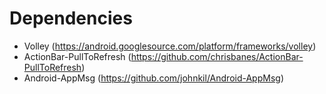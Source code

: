 Dependencies
=====================
* Volley (https://android.googlesource.com/platform/frameworks/volley)
* ActionBar-PullToRefresh (https://github.com/chrisbanes/ActionBar-PullToRefresh)
* Android-AppMsg (https://github.com/johnkil/Android-AppMsg)